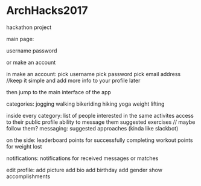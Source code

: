 # ArchHacks2017
hackathon project


main page:

username
password

or make an account

in make an account:	pick username
			pick password
			pick email address
			//keep it simple and add more info to your profile later

then jump to the main interface of the app

categories:
		jogging
		walking
		bikeriding
		hiking
		yoga
		weight lifting

inside every category:
			list of people interested in the same activites
			access to their public profile
			ability to message them
			suggested exercises
			// maybe follow them?
messaging:
		suggested approaches (kinda like slackbot)


on the side:
		leaderboard
		points for successfully completing workout
		points for weight lost
		




notifications:
		notifications for received messages or matches


edit profile:
		add picture
		add bio
		add birthday
		add gender
		show accomplishments
				


